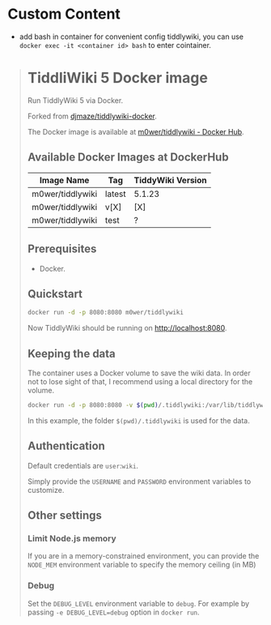 # Custom Content
- add bash in container for convenient config tiddlywiki, you can use `docker exec -it <container id> bash` to enter cointainer.

> # TiddliWiki 5 Docker image
> 
> Run TiddlyWiki 5 via Docker.
> 
> Forked from
> [djmaze/tiddlywiki-docker](https://github.com/djmaze/tiddlywiki-docker).
> 
> The Docker image is available at [m0wer/tiddlywiki - Docker
> Hub](https://hub.docker.com/r/m0wer/tiddlywiki).
> 
> ## Available Docker Images at DockerHub
> 
> Image Name       | Tag        | TiddyWiki Version
> -----------------|------------|------------------
> m0wer/tiddlywiki | latest     | 5.1.23
> m0wer/tiddlywiki | v[X]       | [X]
> m0wer/tiddlywiki | test       | ?
> 
> ## Prerequisites
> 
> * Docker.
> 
> ## Quickstart
> 
> ```bash
> docker run -d -p 8080:8080 m0wer/tiddlywiki
> ```
> 
> Now TiddlyWiki should be running on
> [http://localhost:8080](http://localhost:8080).
> 
> ## Keeping the data
> 
> The container uses a Docker volume to save the wiki data. In order not
> to lose sight of that, I recommend using a local directory for the volume.
> 
> ```bash
> docker run -d -p 8080:8080 -v $(pwd)/.tiddlywiki:/var/lib/tiddlywiki m0wer/tiddlywiki
> ```
> 
> In this example, the folder `$(pwd)/.tiddlywiki` is used for the data.
> 
> ## Authentication
> 
> Default credentials are `user`:`wiki`.
> 
> Simply provide the `USERNAME` and `PASSWORD` environment variables to
> customize.
> 
> ## Other settings
> 
> ### Limit Node.js memory
> 
> If you are in a memory-constrained environment, you can provide the
> `NODE_MEM` environment variable to specify the memory ceiling (in MB)
> 
> ### Debug
> 
> Set the `DEBUG_LEVEL` environment variable to `debug`. For example by passing
> `-e DEBUG_LEVEL=debug` option in `docker run`.
